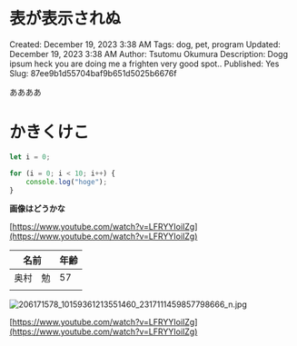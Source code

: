 # 表が表示されぬ

Created: December 19, 2023 3:38 AM
Tags: dog, pet, program
Updated: December 19, 2023 3:38 AM
Author: Tsutomu Okumura
Description: Dogg ipsum heck you are doing me a frighten very good spot..
Published: Yes
Slug: 87ee9b1d55704baf9b651d5025b6676f

ああああ

# かきくけこ

```jsx
let i = 0;

for (i = 0; i < 10; i++) {
	console.log("hoge");
}
```

**画像はどうかな**

[https://www.youtube.com/watch?v=LFRYYIoiIZg](https://www.youtube.com/watch?v=LFRYYIoiIZg)

| 名前     | 年齢 |
| -------- | ---- |
| 奥村　勉 | 57   |
|          |      |

![206171578_10159361213551460_2317111459857798666_n.jpg](%E8%A1%A8%E3%81%8B%E3%82%99%E8%A1%A8%E7%A4%BA%E3%81%95%E3%82%8C%E3%81%AC%2087ee9b1d55704baf9b651d5025b6676f/206171578_10159361213551460_2317111459857798666_n.jpg)

[https://www.youtube.com/watch?v=LFRYYIoiIZg](https://www.youtube.com/watch?v=LFRYYIoiIZg)
